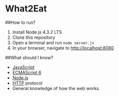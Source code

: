 What2Eat
========

##How to run?

1. Install Node.js 4.3.2 LTS
2. Clone this repository
3. Open a terminal and run ```node server.js```
4. In your browser, navigate to [http://localhost:8080](http://localhost:8080/)

##What should I know?

* [JavaScript](https://developer.mozilla.org/en-US/docs/Web/JavaScript) 
* [ECMAScript 6](http://es6-features.org/#Constants)
* [Node.js](https://nodejs.org/en/)
* [HTTP](https://en.wikipedia.org/wiki/Hypertext_Transfer_Protocol) protocol
* General knowledge of how the web works.
